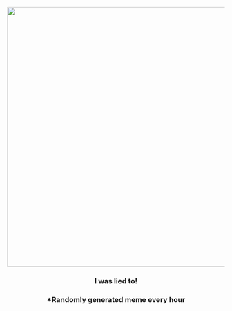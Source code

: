 <p align="center">
        <img src="https://i.redd.it/0hxo5ngbgon91.jpg" width="600" height="600">
        </p>
        <h3 align="center">I was lied to!</h3>
        <h3 align="center">*Randomly generated meme every hour</h3>
    